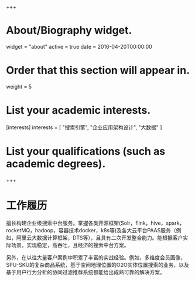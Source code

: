 +++
# About/Biography widget.
widget = "about"
active = true
date = 2016-04-20T00:00:00

# Order that this section will appear in.
weight = 5

# List your academic interests.
[interests]
  interests = [
    "搜索引擎",
    "企业应用架构设计",
    "大数据"
  ]

# List your qualifications (such as academic degrees).
 
+++

# 工作履历

  擅长构建企业级搜索中台服务。掌握各类开源框架(Solr，flink，hive，spark，rocketMQ，hadoop，容器技术docker，k8s等)及各大云平台PAAS服务（例如，阿里云大数据计算框架，DTS等），且具有二次开发整合能力。能根据客户实际场景，实现稳定，高吞吐，且经济的搜索中台方案。

  另外，在以往大量客户案例中积累了丰富的实战经验。例如，多维度会员画像，SPU-SKU的复杂商品系统，基于空间地理位置的O2O实体位置搜索的业务，以及基于用户行为分析的协同过滤推荐系统都能给出成熟可靠的解决方案。

